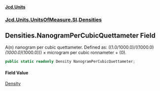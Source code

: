 #### [Jcd.Units](index.md 'index')
### [Jcd.Units.UnitsOfMeasure.SI](Jcd.Units.UnitsOfMeasure.SI.md 'Jcd.Units.UnitsOfMeasure.SI').[Densities](Densities.md 'Jcd.Units.UnitsOfMeasure.SI.Densities')

## Densities.NanogramPerCubicQuettameter Field

A(n) nanogram per cubic quettameter. Defined as: ((1.0/1000.0)/((1000.0)*(1000.0)*(1000.0))) × microgram per cubic ronnameter + (0).

```csharp
public static readonly Density NanogramPerCubicQuettameter;
```

#### Field Value
[Density](Density.md 'Jcd.Units.UnitTypes.Density')